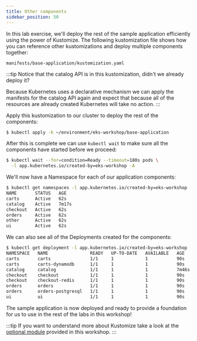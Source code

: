 ```yaml
---
title: Other components
sidebar_position: 50
---
```


In this lab exercise, we'll deploy the rest of the sample application efficiently using the power of Kustomize. The following kustomization file shows how you can reference other kustomizations and deploy multiple components together:

```file
manifests/base-application/kustomization.yaml
```

:::tip
Notice that the catalog API is in this kustomization, didn't we already deploy it?

Because Kubernetes uses a declarative mechanism we can apply the manifests for the catalog API again and expect that because all of the resources are already created Kubernetes will take no action.
:::

Apply this kustomization to our cluster to deploy the rest of the components:

```bash wait=10
$ kubectl apply -k ~/environment/eks-workshop/base-application
```

After this is complete we can use `kubectl wait` to make sure all the components have started before we proceed:

```bash timeout=200
$ kubectl wait --for=condition=Ready --timeout=180s pods \
  -l app.kubernetes.io/created-by=eks-workshop -A
```

We'll now have a Namespace for each of our application components:

```bash
$ kubectl get namespaces -l app.kubernetes.io/created-by=eks-workshop
NAME       STATUS   AGE
carts      Active   62s
catalog    Active   7m17s
checkout   Active   62s
orders     Active   62s
other      Active   62s
ui         Active   62s
```

We can also see all of the Deployments created for the components:

```bash
$ kubectl get deployment -l app.kubernetes.io/created-by=eks-workshop -A
NAMESPACE   NAME                READY   UP-TO-DATE   AVAILABLE   AGE
carts       carts               1/1     1            1           90s
carts       carts-dynamodb      1/1     1            1           90s
catalog     catalog             1/1     1            1           7m46s
checkout    checkout            1/1     1            1           90s
checkout    checkout-redis      1/1     1            1           90s
orders      orders              1/1     1            1           90s
orders      orders-postgresql   1/1     1            1           90s
ui          ui                  1/1     1            1           90s
```

The sample application is now deployed and ready to provide a foundation for us to use in the rest of the labs in this workshop!

:::tip
If you want to understand more about Kustomize take a look at the [optional module](../kustomize/index.md) provided in this workshop.
:::
